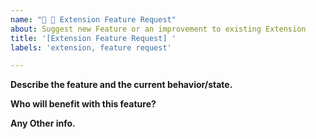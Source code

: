 ```yaml
---
name: "🧬 💎 Extension Feature Request"
about: Suggest new Feature or an improvement to existing Extension
title: '[Extension Feature Request] '
labels: 'extension, feature request'

---
```


<!--
  Please provide a clear and concise description for your idea.
-->

**Describe the feature and the current behavior/state.**

**Who will benefit with this feature?**

**Any Other info.**
